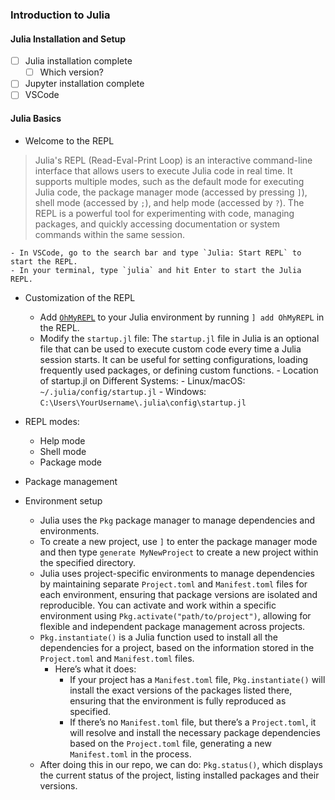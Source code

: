 ### Introduction to Julia

#### Julia Installation and Setup

- [ ] Julia installation complete
    - [ ] Which version?
- [ ] Jupyter installation complete
- [ ] VSCode

#### Julia Basics

- Welcome to the REPL

> Julia's REPL (Read-Eval-Print Loop) is an interactive command-line interface that allows users to execute Julia code in real time. It supports multiple modes, such as the default mode for executing Julia code, the package manager mode (accessed by pressing `]`), shell mode (accessed by `;`), and help mode (accessed by `?`). The REPL is a powerful tool for experimenting with code, managing packages, and quickly accessing documentation or system commands within the same session.

    - In VSCode, go to the search bar and type `Julia: Start REPL` to start the REPL.
    - In your terminal, type `julia` and hit Enter to start the Julia REPL.

- Customization of the REPL
    - Add [`OhMyREPL`](https://github.com/KristofferC/OhMyREPL.jl) to your Julia environment by running `] add OhMyREPL` in the REPL.
    - Modify the `startup.jl` file:
        The `startup.jl` file in Julia is an optional file that can be used to execute custom code every time a Julia session starts. It can be useful for setting configurations, loading frequently used packages, or defining custom functions.
            - Location of startup.jl on Different Systems:
                - Linux/macOS:
                    ```
                    ~/.julia/config/startup.jl
                    ```
                - Windows:
                    ```
                    C:\Users\YourUsername\.julia\config\startup.jl
                    ```

- REPL modes:
    - Help mode
    - Shell mode
    - Package mode

- Package management

- Environment setup
    - Julia uses the `Pkg` package manager to manage dependencies and environments.
    - To create a new project, use `]` to enter the package manager mode and then type `generate MyNewProject` to create a new project within the specified directory.
    - Julia uses project-specific environments to manage dependencies by maintaining separate `Project.toml` and `Manifest.toml` files for each environment, ensuring that package versions are isolated and reproducible. You can activate and work within a specific environment using `Pkg.activate("path/to/project")`, allowing for flexible and independent package management across projects.
    - `Pkg.instantiate()` is a Julia function used to install all the dependencies for a project, based on the information stored in the `Project.toml` and `Manifest.toml` files.
        - Here’s what it does:
            - If your project has a `Manifest.toml` file, `Pkg.instantiate()` will install the exact versions of the packages listed there, ensuring that the environment is fully reproduced as specified.
            - If there’s no `Manifest.toml` file, but there’s a `Project.toml`, it will resolve and install the necessary package dependencies based on the `Project.toml` file, generating a new `Manifest.toml` in the process.
    - After doing this in our repo, we can do: `Pkg.status()`, which displays the current status of the project, listing installed packages and their versions.